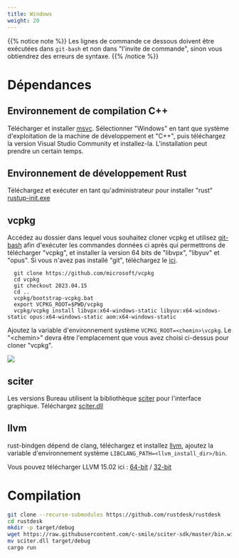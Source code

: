 ```yaml
---
title: Windows
weight: 20
---
```



{{% notice note %}}
Les lignes de commande ce dessous doivent être exécutées dans `git-bash` et non dans "l'invite de commande", sinon vous obtiendrez des erreurs de syntaxe.
{{% /notice %}}

# Dépendances

## Environnement de compilation C++

Télécharger et installer [msvc](https://visualstudio.microsoft.com/).
Sélectionner "Windows" en tant que système d'exploitation de la machine de développement et "C++", puis téléchargez la version Visual Studio Community et installez-la. L'installation peut prendre un certain temps.

## Environnement de développement Rust
Téléchargez et exécuter en tant qu'administrateur pour installer "rust" [rustup-init.exe](https://static.rust-lang.org/rustup/dist/x86_64-pc-windows-msvc/rustup-init.exe) 

## vcpkg

Accédez au dossier dans lequel vous souhaitez cloner vcpkg et utilisez [git-bash](https://git-scm.com/download/win) afin d'exécuter les commandes données ci après qui permettrons de télécharger "vcpkg", et installer la version 64 bits de "libvpx", "libyuv" et "opus".
Si vous n'avez pas installé "git", téléchargez le [ici](https://git-scm.com/download/win).

```shell
  git clone https://github.com/microsoft/vcpkg
  cd vcpkg
  git checkout 2023.04.15
  cd ..
  vcpkg/bootstrap-vcpkg.bat
  export VCPKG_ROOT=$PWD/vcpkg
  vcpkg/vcpkg install libvpx:x64-windows-static libyuv:x64-windows-static opus:x64-windows-static aom:x64-windows-static
```
Ajoutez la variable d'environnement système `VCPKG_ROOT=<chemin>\vcpkg`. Le "\<chemin\>" devra être l'emplacement que vous avez choisi ci-dessus pour cloner "vcpkg".

![](/docs/en/dev/build/windows/images/env.png)

## sciter

Les versions Bureau utilisent la bibliothèque [sciter](https://sciter.com/) pour l'interface graphique. Téléchargez [sciter.dll](https://raw.githubusercontent.com/c-smile/sciter-sdk/master/bin.win/x64/sciter.dll)

## llvm

rust-bindgen dépend de clang, téléchargez et installez [llvm](https://github.com/llvm/llvm-project/releases), ajoutez la variable d'environnement système `LIBCLANG_PATH=<llvm_install_dir>/bin`.

Vous pouvez télécharger LLVM 15.02 ici : [64-bit](https://github.com/llvm/llvm-project/releases/download/llvmorg-15.0.2/LLVM-15.0.2-win64.exe) / [32-bit](https://github.com/llvm/llvm-project/releases/download/llvmorg-15.0.2/LLVM-15.0.2-win32.exe)


# Compilation

```sh
git clone --recurse-submodules https://github.com/rustdesk/rustdesk
cd rustdesk
mkdir -p target/debug
wget https://raw.githubusercontent.com/c-smile/sciter-sdk/master/bin.win/x64/sciter.dll
mv sciter.dll target/debug
cargo run
```
